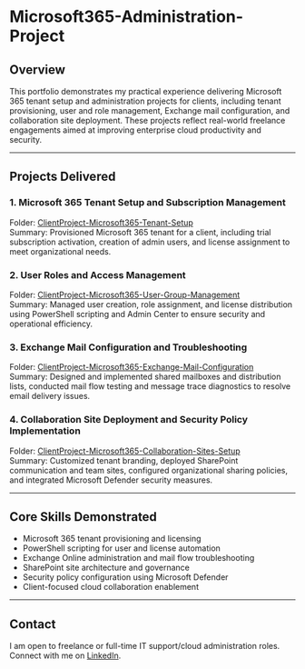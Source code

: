 # Microsoft365-Administration-Project

## Overview  
This portfolio demonstrates my practical experience delivering Microsoft 365 tenant setup and administration projects for clients, including tenant provisioning, user and role management, Exchange mail configuration, and collaboration site deployment. 
These projects reflect real-world freelance engagements aimed at improving enterprise cloud productivity and security.

---

## Projects Delivered

### 1. Microsoft 365 Tenant Setup and Subscription Management  
Folder: [ClientProject-Microsoft365-Tenant-Setup](./ClientProject-Microsoft365-Tenant-Setup)  
Summary: Provisioned Microsoft 365 tenant for a client, including trial subscription activation, creation of admin users, and license assignment to meet organizational needs.

### 2. User Roles and Access Management  
Folder: [ClientProject-Microsoft365-User-Group-Management](./ClientProject-Microsoft365-User-Group-Management)  
Summary: Managed user creation, role assignment, and license distribution using PowerShell scripting and Admin Center to ensure security and operational efficiency.

### 3. Exchange Mail Configuration and Troubleshooting  
Folder: [ClientProject-Microsoft365-Exchange-Mail-Configuration](./ClientProject-Microsoft365-Exchange-Mail-Configuration)  
Summary: Designed and implemented shared mailboxes and distribution lists, conducted mail flow testing and message trace diagnostics to resolve email delivery issues.

### 4. Collaboration Site Deployment and Security Policy Implementation  
Folder: [ClientProject-Microsoft365-Collaboration-Sites-Setup](./ClientProject-Microsoft365-Collaboration-Sites-Setup)  
Summary: Customized tenant branding, deployed SharePoint communication and team sites, configured organizational sharing policies, and integrated Microsoft Defender security measures.

---

## Core Skills Demonstrated  
- Microsoft 365 tenant provisioning and licensing  
- PowerShell scripting for user and license automation  
- Exchange Online administration and mail flow troubleshooting  
- SharePoint site architecture and governance  
- Security policy configuration using Microsoft Defender  
- Client-focused cloud collaboration enablement

---

## Contact  
I am open to freelance or full-time IT support/cloud administration roles. Connect with me on [LinkedIn](www.linkedin.com/in/kadeejath-niloufer-banu).
